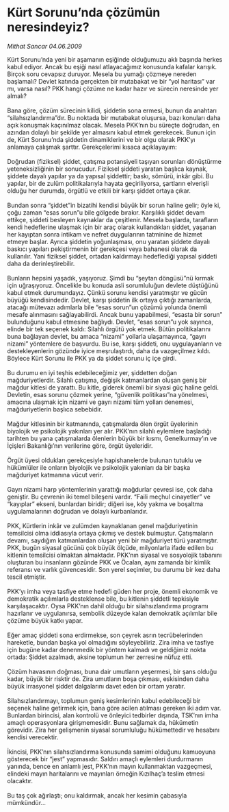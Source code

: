 # Kürt Sorunu’nda çözümün neresindeyiz?

*Mithat Sancar 04.06.2009*

<div class="taraf_structure_2col_1zq">
<div class="margen_n">



 <p>Kürt Sorunu’nda yeni bir aşamanın eşiğinde olduğumuzu aklı başında herkes kabul ediyor. Ancak bu eşiği nasıl atlayacağımız konusunda kafalar karışık. Birçok soru cevapsız duruyor. Mesela bu yumağı çözmeye nereden başlamalı? Devlet katında gerçekten bir mutabakat ve bir “yol haritası” var mı, varsa nasıl? PKK hangi çözüme ne kadar hazır ve sürecin neresinde yer almalı? <br/><br/>Bana göre, çözüm sürecinin kilidi, şiddetin sona ermesi, bunun da anahtarı “silahsızlandırma”dır. Bu noktada bir mutabakat oluşursa, bazı konuları daha açık konuşmak kaçınılmaz olacak. Mesela PKK’nın bu süreçte doğrudan, en azından dolaylı bir şekilde yer almasını kabul etmek gerekecek. Bunun için de, Kürt Sorunu’nda şiddetin dinamiklerini ve bir olgu olarak PKK’yı anlamaya çalışmak şarttır. Gerekçelerimi kısaca açıklayayım: <br/><br/>Doğrudan (fiziksel) şiddet, çatışma potansiyeli taşıyan sorunları dönüştürme yeteneksizliğinin bir sonucudur. Fiziksel şiddeti yaratan başlıca kaynak, şiddete dayalı yapılar ya da yapısal şiddettir; baskı, sömürü, inkâr gibi. Bu yapılar, bir de zulüm politikalarıyla hayata geçiriliyorsa, şartların elverişli olduğu her durumda, örgütlü ve etkili bir karşı şiddet ortaya çıkar. <br/><br/>Bundan sonra “şiddet”in bizatihi kendisi büyük bir sorun haline gelir; öyle ki, çoğu zaman “esas sorun”u bile gölgede bırakır. Karşılıklı şiddet devam ettikçe, şiddeti besleyen kaynaklar da çeşitlenir. Mesela başlarda, tarafların kendi hedeflerine ulaşmak için bir araç olarak kullandıkları şiddet, yaşanan her kayıptan sonra intikam ve nefret duygularının tatminine de hizmet etmeye başlar. Ayrıca şiddetin yoğunlaşması, onu yaratan şiddete dayalı baskıcı yapıları pekiştirmenin bir gerekçesi veya bahanesi olarak da kullanılır. Yani fiziksel şiddet, ortadan kaldırmayı hedeflediği yapısal şiddeti daha da derinleştirebilir. <br/><br/>Bunların hepsini yaşadık, yaşıyoruz. Şimdi bu “şeytan döngüsü”nü kırmak için uğraşıyoruz. Öncelikle bu konuda asli sorumluluğun devlete düştüğünü kabul etmek durumundayız. Çünkü sorunu kendisi yaratmıştır ve gücün büyüğü kendisindedir. Devlet, karşı şiddetin ilk ortaya çıktığı zamanlarda, atacağı mütevazı adımlarla bile “esas sorun”un çözümü yolunda önemli mesafe alınmasını sağlayabilirdi. Ancak bunu yapabilmesi, “esasta bir sorun” bulunduğunu kabul etmesine bağlıydı. Devlet, “esas sorun”u yok sayınca, elinde bir tek seçenek kaldı: Silahlı örgütü yok etmek. Bütün politikalarını buna bağlayan devlet, bu amaca “nizami” yollarla ulaşamayınca, “gayrı nizami” yöntemlere de başvurdu. Bu ise, karşı şiddeti, onu uygulayanların ve destekleyenlerin gözünde iyice meşrulaştırdı, daha da vazgeçilmez kıldı. Böylece Kürt Sorunu ile PKK ya da şiddet sorunu iç içe girdi. <br/><br/>Bu durumu en iyi teşhis edebileceğimiz yer, şiddetten doğan mağduriyetlerdir. Silahlı çatışma, değişik katmanlardan oluşan geniş bir mağdur kitlesi de yarattı. Bu kitle, giderek önemli bir siyasi güç haline geldi. Devletin, esas sorunu çözmek yerine, “güvenlik politikası”na yönelmesi, amacına ulaşmak için nizami ve gayrı nizami tüm yolları denemesi, mağduriyetlerin başlıca sebebidir. <br/><br/>Mağdur kitlesinin bir katmanında, çatışmalarda ölen örgüt üyelerinin biyolojik ve psikolojik yakınları yer alır. PKK’nın silahlı eylemlere başladığı tarihten bu yana çatışmalarda ölenlerin büyük bir kısmı, Genelkurmay’ın ve İçişleri Bakanlığı’nın verilerine göre, örgüt üyeleridir. <br/><br/>Örgüt üyesi oldukları gerekçesiyle hapishanelerde bulunan tutuklu ve hükümlüler ile onların biyolojik ve psikolojik yakınları da bir başka mağduriyet katmanına vücut verir. <br/><br/>Gayrı nizami harp yöntemlerinin yarattığı mağdurlar çevresi ise, çok daha geniştir. Bu çevrenin iki temel bileşeni vardır. “Faili meçhul cinayetler” ve “kayıplar” ekseni, bunlardan biridir; diğeri ise, köy yakma ve boşaltma uygulamalarının doğrudan ve dolaylı kurbanlarıdır. <br/><br/>PKK, Kürtlerin inkâr ve zulümden kaynaklanan genel mağduriyetinin temsilcisi olma iddiasıyla ortaya çıkmış ve destek bulmuştur. Çatışmaların devamı, saydığım katmanlardan oluşan yeni bir mağduriyet türü yaratmıştır. PKK, bugün siyasal gücünü çok büyük ölçüde, milyonlarla ifade edilen bu kitlenin temsilcisi olmaktan almaktadır. PKK’nın siyasal ve sosyolojik tabanını oluşturan bu insanların gözünde PKK ve Öcalan, aynı zamanda bir kimlik referansı ve varlık güvencesidir. Son yerel seçimler, bu durumu bir kez daha tescil etmiştir. <br/><br/>PKK’yı imha veya tasfiye etme hedefi güden her proje, önemli ekonomik ve demokratik açılımlarla desteklense bile, bu kitlenin şiddetli tepkisiyle karşılaşacaktır. Oysa PKK’nın dahil olduğu bir silahsızlandırma programı hazırlanır ve uygulanırsa, sembolik düzeyde kalan demokratik açılımlar bile çözüme büyük katkı yapar. <br/><br/>Eğer amaç şiddeti sona erdirmekse, son çeyrek asrın tecrübelerinden hareketle, bundan başka yol olmadığını söyleyebiliriz. Zira imha ve tasfiye için bugüne kadar denenmedik bir yöntem kalmadı ve geldiğimiz nokta ortada: Şiddet azalmadı, aksine toplumun her zerresine nüfuz etti. <br/><br/>Çözüm havasının doğması, buna dair umutların yeşermesi, bir şans olduğu kadar, büyük bir risktir de. Zira umutların boşa çıkması, eskisinden daha büyük irrasyonel şiddet dalgalarını davet eden bir ortam yaratır. <br/><br/>Silahsızlandırmayı, toplumun geniş kesimlerinin kabul edebileceği bir seçenek haline getirmek için, bana göre acilen atılması gereken iki adım var. Bunlardan birincisi, alan kontrolü ve önleyici tedbirler dışında, TSK’nın imha amaçlı operasyonlara girişmemesidir. Bunu sağlamak da, hükümetin görevidir. Zira her gelişmenin siyasal sorumluluğu hükümettedir ve hesabını kendisi verecektir. <br/><br/>İkincisi, PKK’nın silahsızlandırma konusunda samimi olduğunu kamuoyuna gösterecek bir “jest” yapmasıdır. Saldırı amaçlı eylemleri durdurmanın yanında, bence en anlamlı jest, PKK’nın mayın kullanmaktan vazgeçmesi, elindeki mayın haritalarını ve mayınları örneğin Kızılhaç’a teslim etmesi olacaktır. <br/><br/>Bu taş çok ağırlaştı; onu kaldırmak, ancak her kesimin çabasıyla mümkündür...</p>
<br/>
<br/>
<br/>



<br/>


<div id="taraf_not">
</div>

</div>


</div>
